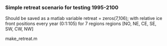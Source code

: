 ### Simple retreat scenario for testing 1995-2100

Should be saved as a matlab variable retreat = zeros(7,106);
with relative ice front positions every year (0:1:105) for 7 regions
regions [NO, NE, CE, SE, SW, CW, NW] 

make_retreat.m
